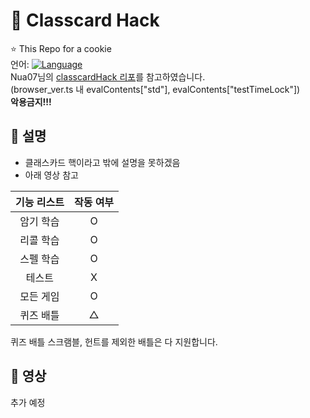 # 📗 Classcard Hack
⭐ This Repo for a cookie<br>
언어: [![Language](https://img.shields.io/badge/Language-Node.js-brightgreen?logo=node.js&style=flat-square)](https://nodejs.org/ko)<br>
Nua07님의 [classcardHack 리포](https://github.com/Nua07/classcardHack/)를 참고하였습니다. <br>
(browser_ver.ts 내 evalContents["std"], evalContents["testTimeLock"])<br>
**악용금지!!!**<br>

## 📄 설명
* 클래스카드 핵이라고 밖에 설명을 못하겠음
* 아래 영상 참고

|기능 리스트|작동 여부|
|:----:|:----:|
|암기 학습|O|
|리콜 학습|O|
|스펠 학습|O|
|테스트|X|
|모든 게임|O|
|퀴즈 배틀|△|

퀴즈 배틀 스크램블, 헌트를 제외한 배틀은 다 지원합니다.

## 🎥 영상
추가 예정 